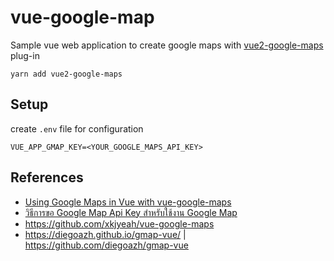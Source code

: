 # vue-google-map

Sample vue web application to create google maps with [vue2-google-maps]() plug-in

```
yarn add vue2-google-maps
```

## Setup

create `.env` file for configuration

```
VUE_APP_GMAP_KEY=<YOUR_GOOGLE_MAPS_API_KEY>
```

## References

- [Using Google Maps in Vue with vue-google-maps](https://www.digitalocean.com/community/tutorials/vuejs-vue-google-maps)
- [วิธีการขอ Google Map Api Key สำหรับใช้งาน Google Map](https://www.makewebeasy.com/blog/google-map-api-key-manual/)
- https://github.com/xkjyeah/vue-google-maps
- https://diegoazh.github.io/gmap-vue/ | https://github.com/diegoazh/gmap-vue
